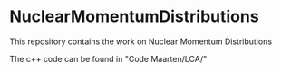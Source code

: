 NuclearMomentumDistributions
============================

This repository contains the work on Nuclear Momentum Distributions


The c++ code can be found in "Code Maarten/LCA/"


